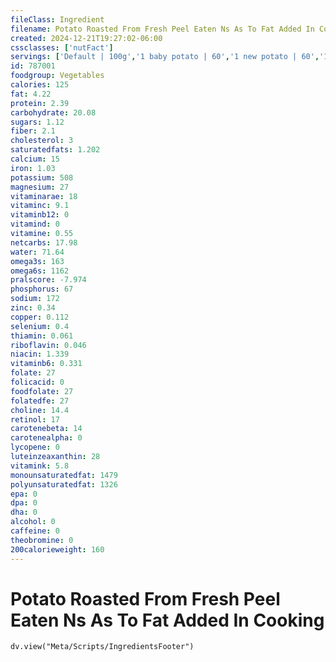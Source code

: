 ```yaml
---
fileClass: Ingredient
filename: Potato Roasted From Fresh Peel Eaten Ns As To Fat Added In Cooking
created: 2024-12-21T19:27:02-06:00
cssclasses: ['nutFact']
servings: ['Default | 100g','1 baby potato | 60','1 new potato | 60','1 small | 130','1 medium | 170','1 large | 300','1 cup | 160']
id: 787001
foodgroup: Vegetables
calories: 125
fat: 4.22
protein: 2.39
carbohydrate: 20.08
sugars: 1.12
fiber: 2.1
cholesterol: 3
saturatedfats: 1.202
calcium: 15
iron: 1.03
potassium: 508
magnesium: 27
vitaminarae: 18
vitaminc: 9.1
vitaminb12: 0
vitamind: 0
vitamine: 0.55
netcarbs: 17.98
water: 71.64
omega3s: 163
omega6s: 1162
pralscore: -7.974
phosphorus: 67
sodium: 172
zinc: 0.34
copper: 0.112
selenium: 0.4
thiamin: 0.061
riboflavin: 0.046
niacin: 1.339
vitaminb6: 0.331
folate: 27
folicacid: 0
foodfolate: 27
folatedfe: 27
choline: 14.4
retinol: 17
carotenebeta: 14
carotenealpha: 0
lycopene: 0
luteinzeaxanthin: 28
vitamink: 5.8
monounsaturatedfat: 1479
polyunsaturatedfat: 1326
epa: 0
dpa: 0
dha: 0
alcohol: 0
caffeine: 0
theobromine: 0
200calorieweight: 160
---
```


# Potato Roasted From Fresh Peel Eaten Ns As To Fat Added In Cooking

```dataviewjs
dv.view("Meta/Scripts/IngredientsFooter")
```
